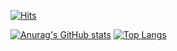 [![Hits](https://hits.seeyoufarm.com/api/count/incr/badge.svg?url=https://github.com/kimsangwoo66%2Fgjbae1212%2Fhit-counter&count_bg=%233BB0A8&title_bg=%23555555&icon=fandom.svg&icon_color=%23E7E7E7&title=hits&edge_flat=false)](https://hits.seeyoufarm.com)

[![Anurag's GitHub stats](https://github-readme-stats.vercel.app/api?username=kimsangwoo66)](https://github.com/anuraghazra/github-readme-stats)
[![Top Langs](https://github-readme-stats.vercel.app/api/top-langs/?username=kimsangwoo66&layout=compact)](https://github.com/anuraghazra/github-readme-stats)

